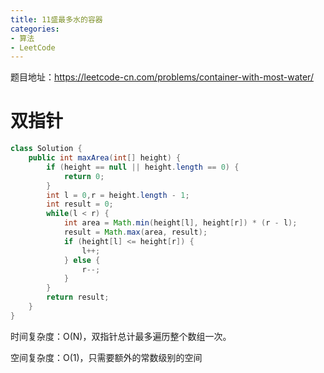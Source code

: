 ```yaml
---
title: 11盛最多水的容器
categories: 
- 算法
- LeetCode
---
```


题目地址：https://leetcode-cn.com/problems/container-with-most-water/

# 双指针

```java
class Solution {
    public int maxArea(int[] height) {
        if (height == null || height.length == 0) {
            return 0;
        }
        int l = 0,r = height.length - 1;
        int result = 0;
        while(l < r) {
            int area = Math.min(height[l], height[r]) * (r - l);
            result = Math.max(area, result);
            if (height[l] <= height[r]) {
                l++;
            } else {
                r--;
            }
        }
        return result;
    }
}
```

时间复杂度：O(N)，双指针总计最多遍历整个数组一次。

空间复杂度：O(1)，只需要额外的常数级别的空间